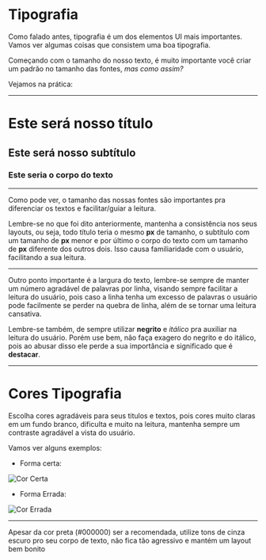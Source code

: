# Tipografia

Como falado antes, tipografia é um dos elementos UI mais importantes. Vamos ver algumas coisas que consistem uma boa tipografia.

Começando com o tamanho do nosso texto, é muito importante você criar um padrão no tamanho das fontes, *mas como assim?*

Vejamos na prática:

---

# Este será nosso título
## Este será nosso subtítulo
### Este seria o corpo do texto

---

Como pode ver, o tamanho das nossas fontes são importantes pra diferenciar os textos e facilitar/guiar a leitura.

Lembre-se no que foi dito anteriormente, mantenha a consistência nos seus layouts, ou seja, todo título teria o mesmo **px** de tamanho, o subtítulo com um tamanho de **px** menor e por último o corpo do texto com um tamanho de **px** diferente dos outros dois. Isso causa familiaridade com o usuário, facilitando a sua leitura.

--- 

Outro ponto importante é a largura do texto, lembre-se sempre de manter um número agradável de palavras por linha, visando sempre facilitar a leitura do usuário, pois caso a linha tenha um excesso de palavras o usuário pode facilmente se perder na quebra de linha, além de se tornar uma leitura cansativa. 

Lembre-se também, de sempre utilizar **negrito** e *itálico* pra auxiliar na leitura do usuário. Porém use bem, não faça exagero do negrito e do itálico, pois ao abusar disso ele perde a sua importância e significado que é **destacar**. 

--- 

# Cores Tipografia

Escolha cores agradáveis para seus titulos e textos, pois cores muito claras em um fundo branco, dificulta e muito na leitura, mantenha sempre um contraste agradável a vista do usuário.

Vamos ver alguns exemplos:

- Forma certa: 

![Cor Certa](https://imgur.com/LHbN9pM.png)

- Forma Errada: 

![Cor Errada](https://imgur.com/TiAZa6T.png)

---
Apesar da cor preta (#000000) ser a recomendada, utilize tons de cinza escuro pro seu corpo de texto, não fica tão agressivo e mantém um layout bem bonito
